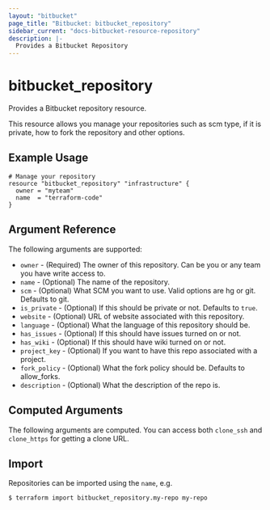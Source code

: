 ```yaml
---
layout: "bitbucket"
page_title: "Bitbucket: bitbucket_repository"
sidebar_current: "docs-bitbucket-resource-repository"
description: |-
  Provides a Bitbucket Repository
---
```


# bitbucket\_repository

Provides a Bitbucket repository resource.

This resource allows you manage your repositories such as scm type, if it is
private, how to fork the repository and other options.

## Example Usage

```hcl
# Manage your repository
resource "bitbucket_repository" "infrastructure" {
  owner = "myteam"
  name  = "terraform-code"
}
```

## Argument Reference

The following arguments are supported:

* `owner` - (Required) The owner of this repository. Can be you or any team you
  have write access to.
* `name` - (Optional) The name of the repository.
* `scm` - (Optional) What SCM you want to use. Valid options are hg or git.
  Defaults to git.
* `is_private` - (Optional) If this should be private or not. Defaults to `true`.
* `website` - (Optional) URL of website associated with this repository.
* `language` - (Optional) What the language of this repository should be.
* `has_issues` - (Optional) If this should have issues turned on or not.
* `has_wiki` - (Optional) If this should have wiki turned on or not.
* `project_key` - (Optional) If you want to have this repo associated with a
  project.
* `fork_policy` - (Optional) What the fork policy should be. Defaults to
  allow_forks.
* `description` - (Optional) What the description of the repo is.

## Computed Arguments

The following arguments are computed. You can access both `clone_ssh` and
`clone_https` for getting a clone URL.

## Import

Repositories can be imported using the `name`, e.g.

```
$ terraform import bitbucket_repository.my-repo my-repo
```
